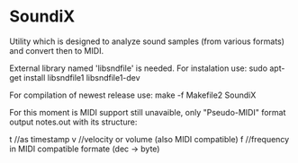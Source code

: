 # SoundiX
Utility which is designed to analyze sound samples (from various formats) and convert then to MIDI.

External library named 'libsndfile' is needed.
For instalation use: sudo apt-get install libsndfile1 libsndfile1-dev

For compilation of newest release use:
make -f Makefile2 SoundiX

For this moment is MIDI support still unavaible, only "Pseudo-MIDI" format output notes.out 
with its structure:

t	//as timestamp
v	//velocity or volume (also MIDI compatible)
f	//frequency in MIDI compatible formate (dec -> byte)
